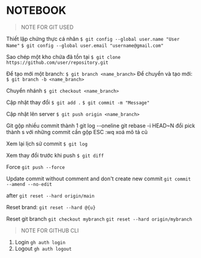 # NOTEBOOK

> NOTE FOR GIT USED

Thiết lập chứng thực cá nhân
`$ git config --global user.name "User Name"`
`$ git config --global user.email "username@gmail.com"`


Sao chép một kho chứa đã tồn tại
`$ git clone https://github.com/user/repository.git`

Để tạo mới một branch:
`$ git branch <name_branch>`
Để chuyển và tạo mới:
`$ git branch -b <name_branch>`


Chuyển nhánh
`$ git checkout <name_branch>`

Cập nhật thay đổi
`$ git add .`
`$ git commit -m "Message"`

Cập nhật lên server
`$ git push origin <name_branch>`

Git gộp nhiều commit thành 1
git log --oneline
git rebase -i HEAD~N
đổi pick thành s với những commit cần gộp
ESC
:wq xoá mô tả cũ

Xem lại lịch sử commit
`$ git log`

Xem thay đổi trước khi push
`$ git diff`


Force
`git push --force`

Update commit without comment and don't create new commit
`git commit --amend --no-edit`

after
`git reset --hard origin/main`

Reset brand: 
`git reset --hard @{u}`


Reset git branch
`git checkout mybranch`
`git reset --hard origin/mybranch`

> NOTE FOR GITHUB CLI
1. Login
`gh auth login`
2. Logout
`gh auth logout`
